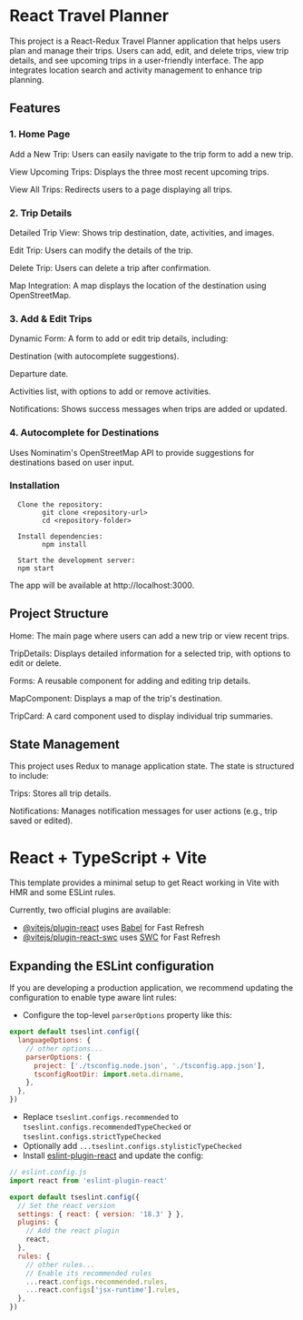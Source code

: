 # React Travel Planner

This project is a React-Redux Travel Planner application that helps users plan and manage their trips. Users can add, edit, and delete trips, view trip details, and see upcoming trips in a user-friendly interface. The app integrates location search and activity management to enhance trip planning.

## Features

### 1. Home Page
Add a New Trip: Users can easily navigate to the trip form to add a new trip.

View Upcoming Trips: Displays the three most recent upcoming trips.

View All Trips: Redirects users to a page displaying all trips.

### 2. Trip Details
Detailed Trip View: Shows trip destination, date, activities, and images.

Edit Trip: Users can modify the details of the trip.

Delete Trip: Users can delete a trip after confirmation.

Map Integration: A map displays the location of the destination using OpenStreetMap.

### 3. Add & Edit Trips
Dynamic Form: A form to add or edit trip details, including:
      
Destination (with autocomplete suggestions).
      
Departure date.
      
Activities list, with options to add or remove activities.

Notifications: Shows success messages when trips are added or updated.

### 4. Autocomplete for Destinations
Uses Nominatim's OpenStreetMap API to provide suggestions for destinations based on user input.

### Installation

      Clone the repository:
            git clone <repository-url>
            cd <repository-folder>

      Install dependencies:
            npm install

      Start the development server:
      npm start
      
The app will be available at http://localhost:3000.

## Project Structure

Home: The main page where users can add a new trip or view recent trips.

TripDetails: Displays detailed information for a selected trip, with options to edit or delete.

Forms: A reusable component for adding and editing trip details.

MapComponent: Displays a map of the trip's destination.

TripCard: A card component used to display individual trip summaries.

## State Management
This project uses Redux to manage application state. The state is structured to include:

Trips: Stores all trip details.

Notifications: Manages notification messages for user actions (e.g., trip saved or edited).


# React + TypeScript + Vite

This template provides a minimal setup to get React working in Vite with HMR and some ESLint rules.

Currently, two official plugins are available:

- [@vitejs/plugin-react](https://github.com/vitejs/vite-plugin-react/blob/main/packages/plugin-react/README.md) uses [Babel](https://babeljs.io/) for Fast Refresh
- [@vitejs/plugin-react-swc](https://github.com/vitejs/vite-plugin-react-swc) uses [SWC](https://swc.rs/) for Fast Refresh

## Expanding the ESLint configuration

If you are developing a production application, we recommend updating the configuration to enable type aware lint rules:

- Configure the top-level `parserOptions` property like this:

```js
export default tseslint.config({
  languageOptions: {
    // other options...
    parserOptions: {
      project: ['./tsconfig.node.json', './tsconfig.app.json'],
      tsconfigRootDir: import.meta.dirname,
    },
  },
})
```

- Replace `tseslint.configs.recommended` to `tseslint.configs.recommendedTypeChecked` or `tseslint.configs.strictTypeChecked`
- Optionally add `...tseslint.configs.stylisticTypeChecked`
- Install [eslint-plugin-react](https://github.com/jsx-eslint/eslint-plugin-react) and update the config:

```js
// eslint.config.js
import react from 'eslint-plugin-react'

export default tseslint.config({
  // Set the react version
  settings: { react: { version: '18.3' } },
  plugins: {
    // Add the react plugin
    react,
  },
  rules: {
    // other rules...
    // Enable its recommended rules
    ...react.configs.recommended.rules,
    ...react.configs['jsx-runtime'].rules,
  },
})
```
